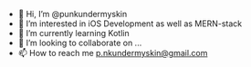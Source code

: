 - 👋 Hi, I’m @punkundermyskin
- 👀 I’m interested in iOS Development as well as MERN-stack
- 🌱 I’m currently learning Kotlin
- 💞️ I’m looking to collaborate on ...
- 📫 How to reach me p.nkundermyskin@gmail.com

<!---
punkundermyskin/punkundermyskin is a ✨ special ✨ repository because its `README.md` (this file) appears on your GitHub profile.
You can click the Preview link to take a look at your changes.
--->
